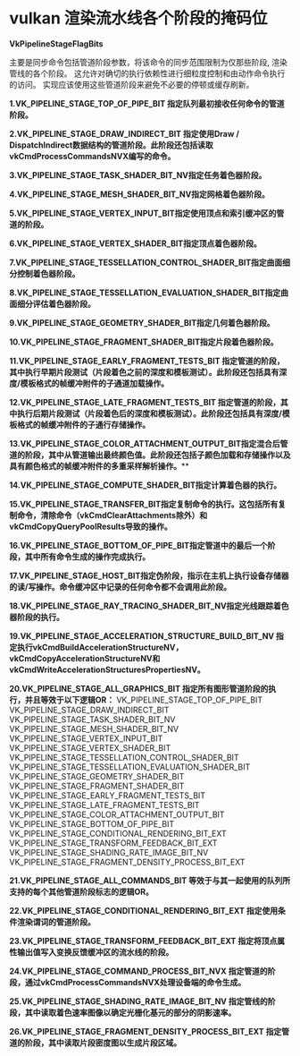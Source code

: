 # vulkan 渲染流水线各个阶段的掩码位

**VkPipelineStageFlagBits**

主要是同步命令包括管道阶段参数，将该命令的同步范围限制为仅那些阶段, 渲染管线的各个阶段。
这允许对确切的执行依赖性进行细粒度控制和由动作命令执行的访问。
实现应该使用这些管道阶段来避免不必要的停顿或缓存刷新。

**1.VK_PIPELINE_STAGE_TOP_OF_PIPE_BIT
指定队列最初接收任何命令的管道阶段。**

**2.VK_PIPELINE_STAGE_DRAW_INDIRECT_BIT
指定使用Draw / DispatchIndirect数据结构的管道阶段。此阶段还包括读取vkCmdProcessCommandsNVX编写的命令。**

**3.VK_PIPELINE_STAGE_TASK_SHADER_BIT_NV指定任务着色器阶段。**

**4.VK_PIPELINE_STAGE_MESH_SHADER_BIT_NV指定网格着色器阶段。**

**5.VK_PIPELINE_STAGE_VERTEX_INPUT_BIT指定使用顶点和索引缓冲区的管道的阶段。**

**6.VK_PIPELINE_STAGE_VERTEX_SHADER_BIT指定顶点着色器阶段。**

**7.VK_PIPELINE_STAGE_TESSELLATION_CONTROL_SHADER_BIT指定曲面细分控制着色器阶段。**

**8.VK_PIPELINE_STAGE_TESSELLATION_EVALUATION_SHADER_BIT指定曲面细分评估着色器阶段。**

**9.VK_PIPELINE_STAGE_GEOMETRY_SHADER_BIT指定几何着色器阶段。**

**10.VK_PIPELINE_STAGE_FRAGMENT_SHADER_BIT指定片段着色器阶段。**

**11.VK_PIPELINE_STAGE_EARLY_FRAGMENT_TESTS_BIT
指定管道的阶段，其中执行早期片段测试（片段着色之前的深度和模板测试）。此阶段还包括具有深度/模板格式的帧缓冲附件的子通道加载操作。**

**12.VK_PIPELINE_STAGE_LATE_FRAGMENT_TESTS_BIT
指定管道的阶段，其中执行后期片段测试（片段着色后的深度和模板测试）。此阶段还包括具有深度/模板格式的帧缓冲附件的子通行存储操作。**

**13.VK_PIPELINE_STAGE_COLOR_ATTACHMENT_OUTPUT_BIT指定混合后管道的阶段，其中从管道输出最终颜色值。此阶段还包括子颜色加载和存储操作以及具有颜色格式的帧缓冲附件的多重采样解析操作。****

**14.VK_PIPELINE_STAGE_COMPUTE_SHADER_BIT指定计算着色器的执行。**

**15.VK_PIPELINE_STAGE_TRANSFER_BIT指定复制命令的执行。这包括所有复制命令，清除命令（vkCmdClearAttachments除外）和vkCmdCopyQueryPoolResults导致的操作。**

**16.VK_PIPELINE_STAGE_BOTTOM_OF_PIPE_BIT指定管道中的最后一个阶段，其中所有命令生成的操作完成执行。**

**17.VK_PIPELINE_STAGE_HOST_BIT指定伪阶段，指示在主机上执行设备存储器的读/写操作。命令缓冲区中记录的任何命令都不会调用此阶段。**

**18.VK_PIPELINE_STAGE_RAY_TRACING_SHADER_BIT_NV指定光线跟踪着色器阶段的执行。**

**19.VK_PIPELINE_STAGE_ACCELERATION_STRUCTURE_BUILD_BIT_NV
指定执行vkCmdBuildAccelerationStructureNV，vkCmdCopyAccelerationStructureNV和vkCmdWriteAccelerationStructuresPropertiesNV。**

**20.VK_PIPELINE_STAGE_ALL_GRAPHICS_BIT
指定所有图形管道阶段的执行，并且等效于以下逻辑OR：**
VK_PIPELINE_STAGE_TOP_OF_PIPE_BIT
VK_PIPELINE_STAGE_DRAW_INDIRECT_BIT
VK_PIPELINE_STAGE_TASK_SHADER_BIT_NV
VK_PIPELINE_STAGE_MESH_SHADER_BIT_NV
VK_PIPELINE_STAGE_VERTEX_INPUT_BIT
VK_PIPELINE_STAGE_VERTEX_SHADER_BIT
VK_PIPELINE_STAGE_TESSELLATION_CONTROL_SHADER_BIT
VK_PIPELINE_STAGE_TESSELLATION_EVALUATION_SHADER_BIT
VK_PIPELINE_STAGE_GEOMETRY_SHADER_BIT
VK_PIPELINE_STAGE_FRAGMENT_SHADER_BIT
VK_PIPELINE_STAGE_EARLY_FRAGMENT_TESTS_BIT
VK_PIPELINE_STAGE_LATE_FRAGMENT_TESTS_BIT
VK_PIPELINE_STAGE_COLOR_ATTACHMENT_OUTPUT_BIT
VK_PIPELINE_STAGE_BOTTOM_OF_PIPE_BIT
VK_PIPELINE_STAGE_CONDITIONAL_RENDERING_BIT_EXT
VK_PIPELINE_STAGE_TRANSFORM_FEEDBACK_BIT_EXT
VK_PIPELINE_STAGE_SHADING_RATE_IMAGE_BIT_NV
VK_PIPELINE_STAGE_FRAGMENT_DENSITY_PROCESS_BIT_EXT

**21.VK_PIPELINE_STAGE_ALL_COMMANDS_BIT
等效于与其一起使用的队列所支持的每个其他管道阶段标志的逻辑OR。**

**22.VK_PIPELINE_STAGE_CONDITIONAL_RENDERING_BIT_EXT
指定使用条件渲染谓词的管道阶段。**

**23.VK_PIPELINE_STAGE_TRANSFORM_FEEDBACK_BIT_EXT
指定将顶点属性输出值写入变换反馈缓冲区的流水线的阶段。**

**24.VK_PIPELINE_STAGE_COMMAND_PROCESS_BIT_NVX
指定管道的阶段，通过vkCmdProcessCommandsNVX处理设备端的命令生成。**

**25.VK_PIPELINE_STAGE_SHADING_RATE_IMAGE_BIT_NV
指定管线的阶段，其中读取着色速率图像以确定光栅化基元的部分的阴影速率。**

**26.VK_PIPELINE_STAGE_FRAGMENT_DENSITY_PROCESS_BIT_EXT
指定管道的阶段，其中读取片段密度图以生成片段区域。**